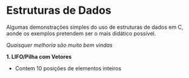 # Estruturas de Dados
Algumas demonstrações simples do uso de estruturas de dados em C, aonde os exemplos pretendem ser o mais didático possível.


*Quaisquer melhoria são muito bem vindas*


**1. LIFO/Pilha com Vetores**
* Contem 10 posições de elementos inteiros
